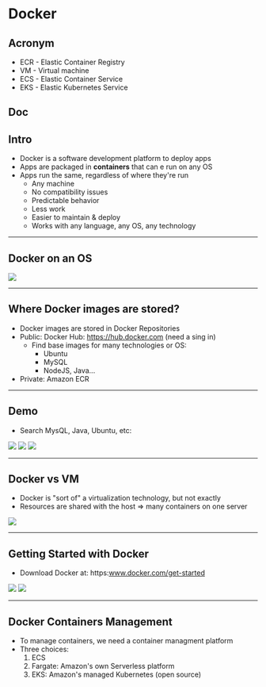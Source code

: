 # Docker

## Acronym
* ECR - Elastic Container Registry
* VM - Virtual machine
* ECS - Elastic Container Service
* EKS - Elastic Kubernetes Service 

## Doc

## Intro
* Docker is a software development platform to deploy apps
* Apps are packaged in **containers** that can e run on any OS
* Apps run the same, regardless of where they're run
    * Any machine
    * No compatibility issues
    * Predictable behavior
    * Less work
    * Easier to maintain & deploy
    * Works with any language, any OS, any technology
    
---

## Docker on an OS
[<img src="https://i.imgur.com/TYMCR8F.png">](https://i.imgur.com/TYMCR8F.png)

---

## Where Docker images are stored?
* Docker images are stored in Docker Repositories
* Public: Docker Hub: https://hub.docker.com (need a sing in)
    * Find base images for many technologies or OS:
        * Ubuntu
        * MySQL
        * NodeJS, Java...
* Private: Amazon ECR 

---

## Demo
* Search MysQL, Java, Ubuntu, etc:

[<img src="https://i.imgur.com/gplU4H0.png">](https://i.imgur.com/gplU4H0.png)
[<img src="https://i.imgur.com/UDj8hQb.png">](https://i.imgur.com/UDj8hQb.png)
[<img src="https://i.imgur.com/lMPgzJs.png">](https://i.imgur.com/lMPgzJs.png)

---

## Docker vs VM
* Docker is "sort of" a virtualization technology, but not exactly
* Resources are shared with the host => many containers on one server

[<img src="https://i.imgur.com/Qe6xKnx.png">](https://i.imgur.com/Qe6xKnx.png)

---

## Getting Started with Docker
* Download Docker at: https:www.docker.com/get-started

[<img src="https://i.imgur.com/UMuvECG.png">](https://i.imgur.com/UMuvECG.png)
[<img src="https://i.imgur.com/w3er1zv.png">](https://i.imgur.com/w3er1zv.png)

---

## Docker Containers Management
* To manage containers, we need a container managment platform
* Three choices:
    1) ECS
    2) Fargate: Amazon's own Serverless platform
    3) EKS: Amazon's managed Kubernetes (open source)
